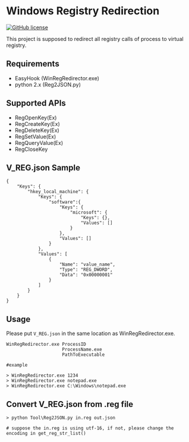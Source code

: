 # Windows Registry Redirection
[![GitHub license](https://img.shields.io/github/license/peitaosu/Win-Reg-Redirect.svg)](https://github.com/peitaosu/Win-Reg-Redirect/blob/master/LICENSE)

This project is supposed to redirect all registry calls of process to virtual registry.

## Requirements
* EasyHook (WinRegRedirector.exe)
* python 2.x (Reg2JSON.py)

## Supported APIs
* RegOpenKey(Ex)
* RegCreateKey(Ex)
* RegDeleteKey(Ex)
* RegSetValue(Ex)
* RegQueryValue(Ex)
* RegCloseKey

## V_REG.json Sample
```
{
    "Keys": {
        "hkey_local_machine": {
            "Keys": {
                "software":{
                    "Keys": {
                        "microsoft": {
                            "Keys": {},
                            "Values": []
                        }
                    },
                    "Values": []
                }
            },
            "Values": [
                {
                    "Name": "value_name",
                    "Type": "REG_DWORD",
                    "Data": "0x00000001"
                }
            ]
        }
    }
}
```

## Usage

Please put `V_REG.json` in the same location as WinRegRedirector.exe.

```
WinRegRedirector.exe ProcessID
                     ProcessName.exe
                     PathToExecutable

#example

> WinRegRedirector.exe 1234
> WinRegRedirector.exe notepad.exe
> WinRegRedirector.exe C:\Windows\notepad.exe
```

## Convert V_REG.json from .reg file

```
> python Tool\Reg2JSON.py in.reg out.json

# suppose the in.reg is using utf-16, if not, please change the encoding in get_reg_str_list()
```